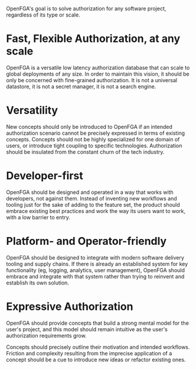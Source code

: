 OpenFGA's goal is to solve authorization for any software project, regardless of its type or scale.

# Fast, Flexible Authorization, at any scale

OpenFGA is a versatile low latency authorization database that can scale to global deployments of any size. In order to maintain this vision, it should be only be concerned with fine-grained authorization. It is not a universal datastore, it is not a secret manager, it is not a search engine.

# Versatility

New concepts should only be introduced to OpenFGA if an intended authorization scenario cannot be precisely expressed in terms of existing concepts. Concepts should not be highly specialized for one domain of users, or introduce tight coupling to specific technologies. Authorization should be insulated from the constant churn of the tech industry.

# Developer-first

OpenFGA should be designed and operated in a way that works with developers, not against them. Instead of inventing new workflows and tooling just for the sake of adding to the feature set, the product should embrace existing best practices and work the way its users want to work, with a low barrier to entry.

# Platform- and Operator-friendly

OpenFGA should be designed to integrate with modern software delivery tooling and supply chains. If there is already an established system for key functionality (eg, logging, analytics, user management), OpenFGA should embrace and integrate with that system rather than trying to reinvent and establish its own solution.

# Expressive Authorization

OpenFGA should provide concepts that build a strong mental model for the user's project, and this model should remain intuitive as the user's authorization requirements grow.

Concepts should precisely outline their motivation and intended workflows. Friction and complexity resulting from the imprecise application of a concept should be a cue to introduce new ideas or refactor existing ones.
